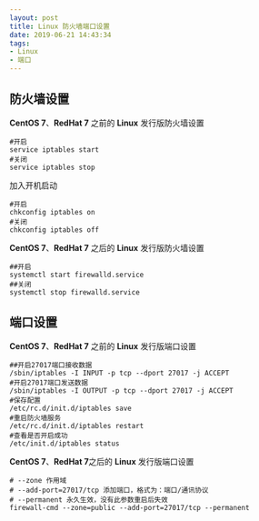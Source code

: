```yaml
---
layout: post
title: Linux 防火墙端口设置
date: 2019-06-21 14:43:34
tags:
- Linux
- 端口
---
```


## 防火墙设置

**CentOS 7**、**RedHat 7** 之前的 **Linux** 发行版防火墙设置
```
#开启
service iptables start
#关闭
service iptables stop
```
加入开机启动
```
#开启
chkconfig iptables on
#关闭
chkconfig iptables off
```
**CentOS 7**、**RedHat 7** 之后的 **Linux** 发行版防火墙设置
```
##开启
systemctl start firewalld.service
##关闭
systemctl stop firewalld.service
```

## 端口设置

**CentOS 7**、**RedHat 7** 之前的 **Linux** 发行版端口设置

```
##开启27017端口接收数据
/sbin/iptables -I INPUT -p tcp --dport 27017 -j ACCEPT
#开启27017端口发送数据
/sbin/iptables -I OUTPUT -p tcp --dport 27017 -j ACCEPT
#保存配置
/etc/rc.d/init.d/iptables save
#重启防火墙服务
/etc/rc.d/init.d/iptables restart
#查看是否开启成功
/etc/init.d/iptables status
```

**CentOS 7**、**RedHat 7**之后的 **Linux** 发行版端口设置
```
# --zone 作用域
# --add-port=27017/tcp 添加端口，格式为：端口/通讯协议
# --permanent 永久生效，没有此参数重启后失效
firewall-cmd --zone=public --add-port=27017/tcp --permanent
```